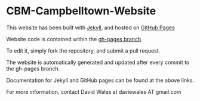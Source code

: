 # CBM-Campbelltown-Website

This website has been built with [Jekyll](http://jekyllrb.com), and hosted on [GitHub Pages](https://pages.github.com)

Website code is contained within the [gh-pages branch](https://github.com/cbmcampbelltown/CBM-Campbelltown-Website/tree/gh-pages).

To edit it, simply fork the repository, and submit a pull request.

The website is automatically generated and updated after every commit to the gh-pages branch.

Documentation for Jekyll and GitHub pages can be found at the above links.

For more information, contact David Wales at daviewales AT gmail.com
